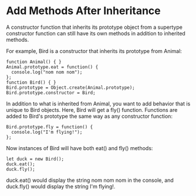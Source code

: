 # Add Methods After Inheritance

A constructor function that inherits its prototype object from a supertype constructor function can still have its own methods in addition to inherited methods.

For example, Bird is a constructor that inherits its prototype from Animal:

```
function Animal() { }
Animal.prototype.eat = function() {
  console.log("nom nom nom");
};
function Bird() { }
Bird.prototype = Object.create(Animal.prototype);
Bird.prototype.constructor = Bird;
```

In addition to what is inherited from Animal, you want to add behavior that is unique to Bird objects. Here, Bird will get a fly() function. Functions are added to Bird's prototype the same way as any constructor function:

```
Bird.prototype.fly = function() {
  console.log("I'm flying!");
};
```

Now instances of Bird will have both eat() and fly() methods:

```
let duck = new Bird();
duck.eat();
duck.fly();
```

duck.eat() would display the string nom nom nom in the console, and duck.fly() would display the string I'm flying!.
